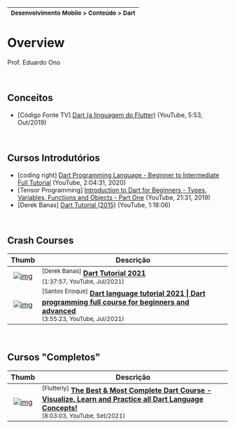 | <sup>Desenvolvimento Mobile > Conteúdo > Dart</sup> |
| --- |

# Overview

Prof. Eduardo Ono

<br>

## Conceitos

* [Código Fonte TV] [Dart (a linguagem do Flutter)](https://www.youtube.com/watch?v=i7IzlVImHEc) (YouTube, 5:53, Out/2019)

<br>

## Cursos Introdutórios

* [coding right] [Dart Programming Language - Beginner to Intermediate Full Tutorial](https://www.youtube.com/watch?v=afXXvBOWq14) (YouTube, 2:04:31, 2020)
* [Tensor Programming] [Introduction to Dart for Beginners - Types, Variables, Functions and Objects - Part One](https://www.youtube.com/watch?v=8F2uemqLwvE) (YouTube, 21:31, 2019)
* [Derek Banas] [Dart Tutorial (2015)](https://www.youtube.com/watch?v=OLjyCy-7U2U) (YouTube, 1:18:06)

<br>

## Crash Courses

| Thumb | Descrição |
| :-: | --- |
| [![img](https://img.youtube.com/vi/veMhOYRib9o/default.jpg)](https://www.youtube.com/watch?v=veMhOYRib9o) | <sup>[Derek Banas]</sup> [__Dart Tutorial 2021__](https://www.youtube.com/watch?v=veMhOYRib9o) <br> <sub>(1:37:57, YouTube, Jul/2021)</sub>
| [![img](https://img.youtube.com/vi/igauQ_rF_bU/default.jpg)](https://www.youtube.com/watch?v=igauQ_rF_bU) | <sup>[Santos Enoque]</sup> [__Dart language tutorial 2021 \| Dart programming full course for beginners and advanced__](https://www.youtube.com/watch?v=igauQ_rF_bU) <br> <sub>(3:55:23, YouTube, Jul/2021)</sub>

<br>

## Cursos "Completos"

| Thumb | Descrição |
| :-: | --- |
| [![img](https://img.youtube.com/vi/F3JuuYuOUK4/default.jpg)](https://www.youtube.com/watch?v=F3JuuYuOUK4) | <sup>[Flutterly]</sup> [__The Best & Most Complete Dart Course - Visualize, Learn and Practice all Dart Language Concepts!__](https://www.youtube.com/watch?v=F3JuuYuOUK4) <br> <sub>(8:03:03, YouTube, Set/2021)</sub>

<br>
